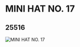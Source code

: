 # MINI HAT NO. 17
## 25516
![MINI HAT NO. 17](https://lc-www-live-s.legocdn.com/media/bricks/5/2/6143597.jpg)